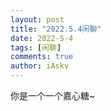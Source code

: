 ```yaml
--- 
layout: post 
title: "2022.5.4闲聊" 
date: 2022-5-4 
tags: [闲聊] 
comments: true 
author: iAskv
---
```


你是一个一个嘉心糖~ 
